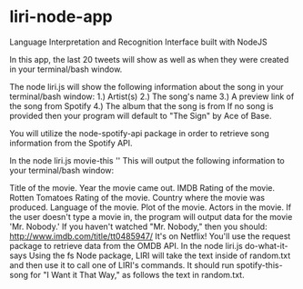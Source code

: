 # liri-node-app
Language Interpretation and Recognition Interface built with NodeJS

In this app, the last 20 tweets will show as well as when they were created in your terminal/bash window.

The node liri.js will show the following information about the song in your terminal/bash window:
1.) Artist(s) 
2.) The song's name 
3.) A preview link of the song from Spotify 
4.) The album that the song is from If no song is provided then your program will default to "The Sign" by Ace of Base.

You will utilize the node-spotify-api package in order to retrieve song information from the Spotify API.

In the node liri.js movie-this '' This will output the following information to your terminal/bash window:

Title of the movie.
Year the movie came out.
IMDB Rating of the movie.
Rotten Tomatoes Rating of the movie.
Country where the movie was produced.
Language of the movie.
Plot of the movie.
Actors in the movie. If the user doesn't type a movie in, the program will output data for the movie 'Mr. Nobody.' If you haven't watched "Mr. Nobody," then you should: http://www.imdb.com/title/tt0485947/ It's on Netflix! You'll use the request package to retrieve data from the OMDB API. In the node liri.js do-what-it-says Using the fs Node package, LIRI will take the text inside of random.txt and then use it to call one of LIRI's commands. It should run spotify-this-song for "I Want it That Way," as follows the text in random.txt.

